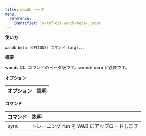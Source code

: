 ```yaml
---
title: wandb ベータ
menu:
  reference:
    identifier: ja-ref-cli-wandb-beta-_index
---
```


**使い方**

`wandb beta [OPTIONS] コマンド [arg]...`

**概要**

wandb CLI コマンドのベータ版です。wandb-core が必要です。

**オプション**

| **オプション** | **説明** |
| :--- | :--- |

**コマンド**

| **コマンド** | **説明** |
| :--- | :--- |
| sync | トレーニング run を W&B にアップロードします |